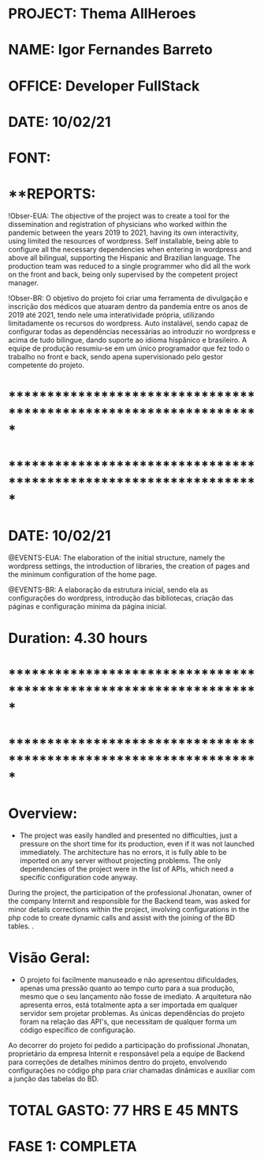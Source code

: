 # PROJECT: Thema AllHeroes
# NAME: Igor Fernandes Barreto
# OFFICE: Developer FullStack
# DATE: 10/02/21

# FONT: 


# **REPORTS:

!Obser-EUA: The objective of the project was to create a tool for the dissemination and registration of physicians who worked within the pandemic between the years 2019 to 2021, having its own interactivity, using limited the resources of wordpress. Self installable, being able to configure all the necessary dependencies when entering in wordpress and above all bilingual, supporting the Hispanic and Brazilian language. The production team was reduced to a single programmer who did all the work on the front and back, being only supervised by the competent project manager.

!Obser-BR: O objetivo do projeto foi criar uma ferramenta de divulgação e inscrição dos médicos que atuaram dentro da pandemia entre os anos de 2019 até 2021, tendo nele uma interatividade própria, utilizando limitadamente os recursos do wordpress. Auto instalável, sendo capaz de configurar todas as dependências necessárias ao introduzir no wordpress e acima de tudo bilingue, dando suporte ao idioma hispânico e brasileiro. A equipe de produção resumiu-se em um único programador que fez todo o trabalho no front e back, sendo apena supervisionado pelo gestor competente do projeto. 



# *****************************************************************
# *****************************************************************

# DATE: 10/02/21
@EVENTS-EUA: The elaboration of the initial structure, namely the wordpress settings, the introduction of libraries, the creation of pages and the minimum configuration of the home page.

@EVENTS-BR:  A elaboração da estrutura inicial, sendo ela as configurações do wordpress, introdução das bibliotecas, criação das páginas e configuração mínima da página inicial.


# Duration: 4.30 hours



# *****************************************************************
# *****************************************************************


# Overview:

- The project was easily handled and presented no difficulties, just a pressure on the short time for its production, even if it was not launched immediately. The architecture has no errors, it is fully able to be imported on any server without projecting problems. The only dependencies of the project were in the list of APIs, which need a specific configuration code anyway.

During the project, the participation of the professional Jhonatan, owner of the company Internit and responsible for the Backend team, was asked for minor details corrections within the project, involving configurations in the php code to create dynamic calls and assist with the joining of the BD tables. .


# Visão Geral: 

- O projeto foi facilmente manuseado e não apresentou dificuldades, apenas uma pressão quanto ao tempo curto para a sua produção, mesmo que o seu lançamento não fosse de imediato. A arquitetura não apresenta erros, está totalmente apta a ser importada em qualquer servidor sem projetar problemas. As únicas dependências do projeto foram na relação das API's, que necessitam de qualquer forma um código específico de configuração. 

Ao decorrer do projeto foi pedido a participação do profissional Jhonatan, proprietário da empresa Internit e responsável pela a equipe de Backend para correções de detalhes mínimos dentro do projeto, envolvendo configurações no código php para criar chamadas dinâmicas e auxiliar com a junção das tabelas do BD. 


# TOTAL GASTO: 77 HRS E 45 MNTS

# FASE 1: COMPLETA